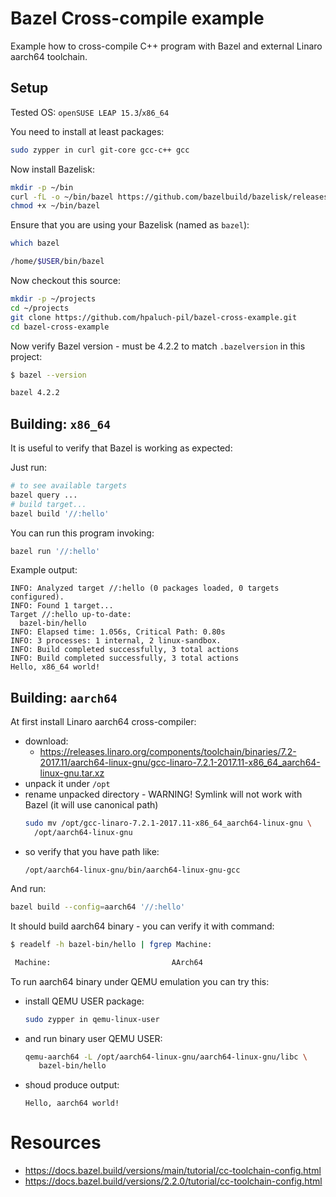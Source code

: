 # Bazel Cross-compile example

Example how to cross-compile C++ program
with Bazel and external Linaro aarch64 toolchain.

## Setup

Tested OS: `openSUSE LEAP 15.3`/`x86_64`

You need to install at least packages:
```bash
sudo zypper in curl git-core gcc-c++ gcc
```

Now install Bazelisk:
```bash
mkdir -p ~/bin
curl -fL -o ~/bin/bazel https://github.com/bazelbuild/bazelisk/releases/download/v1.11.0/bazelisk-linux-amd64
chmod +x ~/bin/bazel
```
Ensure that you are using your Bazelisk (named as `bazel`):
```bash
which bazel

/home/$USER/bin/bazel
```

Now checkout this source:
```bash
mkdir -p ~/projects
cd ~/projects
git clone https://github.com/hpaluch-pil/bazel-cross-example.git
cd bazel-cross-example
```

Now verify Bazel version - must be 4.2.2 to match `.bazelversion`
in this project:
```bash
$ bazel --version

bazel 4.2.2
```


## Building: `x86_64`

It is useful to verify that Bazel is working as expected:

Just run:
```bash
# to see available targets
bazel query ...
# build target...
bazel build '//:hello'
```
You can run this program invoking:
```bash
bazel run '//:hello'
```
Example output:
```
INFO: Analyzed target //:hello (0 packages loaded, 0 targets configured).
INFO: Found 1 target...
Target //:hello up-to-date:
  bazel-bin/hello
INFO: Elapsed time: 1.056s, Critical Path: 0.80s
INFO: 3 processes: 1 internal, 2 linux-sandbox.
INFO: Build completed successfully, 3 total actions
INFO: Build completed successfully, 3 total actions
Hello, x86_64 world!
```


## Building: `aarch64`

At first install Linaro aarch64 cross-compiler:
- download:
  - https://releases.linaro.org/components/toolchain/binaries/7.2-2017.11/aarch64-linux-gnu/gcc-linaro-7.2.1-2017.11-x86_64_aarch64-linux-gnu.tar.xz
- unpack it under `/opt`
- rename unpacked directory - WARNING! Symlink will not work with Bazel
  (it will use canonical path)
  ```bash
  sudo mv /opt/gcc-linaro-7.2.1-2017.11-x86_64_aarch64-linux-gnu \
    /opt/aarch64-linux-gnu
  ```
- so verify that you have path like:
  ```
  /opt/aarch64-linux-gnu/bin/aarch64-linux-gnu-gcc
  ```

And run:

```bash
bazel build --config=aarch64 '//:hello'
```

It should build aarch64 binary - you can verify it with command:
```bash
$ readelf -h bazel-bin/hello | fgrep Machine:

 Machine:                           AArch64
```

To run aarch64 binary under QEMU emulation you can try this:
- install QEMU USER package:
  ```bash
  sudo zypper in qemu-linux-user
  ```
- and run binary user QEMU USER:
  ```bash
  qemu-aarch64 -L /opt/aarch64-linux-gnu/aarch64-linux-gnu/libc \
     bazel-bin/hello
  ```
- shoud produce output:
  ```
  Hello, aarch64 world!
  ```

# Resources

* https://docs.bazel.build/versions/main/tutorial/cc-toolchain-config.html
* https://docs.bazel.build/versions/2.2.0/tutorial/cc-toolchain-config.html

